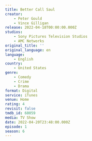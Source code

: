 ```yaml
---
title: Better Call Saul
creator:
    - Peter Gould
    - Vince Gilligan
release: 2022-04-18T00:00:00.000Z
studios:
    - Sony Pictures Television Studios
    - AMC Networks
original_title: ''
original_language: en
language:
    - English
country:
    - United States
genre:
    - Comedy
    - Crime
    - Drama
format: Digital
service: iTunes
venue: Home
rating: 4
revisit: false
tmdb_id: 60059
media: TV Show
date: 2022-04-20T23:48:00.000Z
episode: 1
season: 6
---
```

